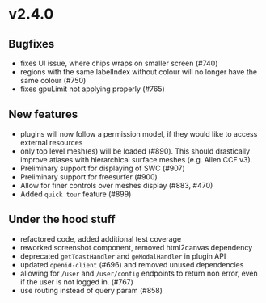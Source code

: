 # v2.4.0

## Bugfixes

- fixes UI issue, where chips wraps on smaller screen (#740)
- regions with the same labelIndex without colour will no longer have the same colour (#750)
- fixes gpuLimit not applying properly (#765)

## New features

- plugins will now follow a permission model, if they would like to access external resources
- only top level mesh(es) will be loaded (#890). This should drastically improve atlases with hierarchical surface meshes (e.g. Allen CCF v3).
- Preliminary support for displaying of SWC (#907)
- Preliminary support for freesurfer (#900)
- Allow for finer controls over meshes display (#883, #470)
- Added `quick tour` feature (#899)

## Under the hood stuff

- refactored code, added additional test coverage
- reworked screenshot component, removed html2canvas dependency
- deprecated `getToastHandler` and `geModalHandler` in plugin API
- updated `openid-client` (#696) and removed unused dependencies
- allowing for `/user` and `/user/config` endpoints to return non error, even if the user is not logged in. (#767)
- use routing instead of query param (#858)
